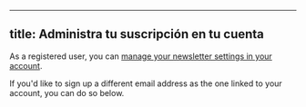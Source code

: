 ***

## title: Administra tu suscripción en tu cuenta

As a registered user, you can [manage your newsletter settings in your account][1].

If you'd like to sign up a different email address as the one linked to your account, you can do so below.

[1]: /account/settings/newsletter/

